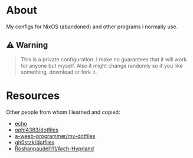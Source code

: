 # About

My configs for NixOS (abandoned) and other programs i normally use.

## ⚠ Warning

> This is a private configuration. I make no guarantees that it will work for anyone but myself. Also it might change randomly so if you like something, download or fork it.

# Resources

Other people from whom I learned and copied:

- [echo](https://github.com/exhq)
- [ophi4383/dotfiles](https://github.com/ophi4383/dotfiles)
- [a-weeb-programmer/my-dotfiles](https://github.com/a-weeb-programmer/my-dotfiles)
- [gh0stzk/dotfiles](https://github.com/gh0stzk/dotfiles)
- [Roshanpaudel111/Arch-Hyprland](https://github.com/Roshanpaudel111/Arch-Hyprland)
